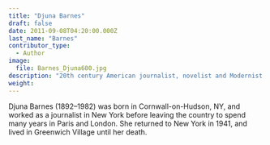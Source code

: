 ```yaml
---
title: "Djuna Barnes"
draft: false
date: 2011-09-08T04:20:00.000Z
last_name: "Barnes"
contributor_type:
  - Author
image:
  file: Barnes_Djuna600.jpg
description: "20th century American journalist, novelist and Modernist writer"
weight:
---
```


Djuna Barnes (1892–1982) was born in Cornwall-on-Hudson, NY, and worked as a journalist in New York before leaving the country to spend many years in Paris and London. She returned to New York in 1941, and lived in Greenwich Village until her death.

